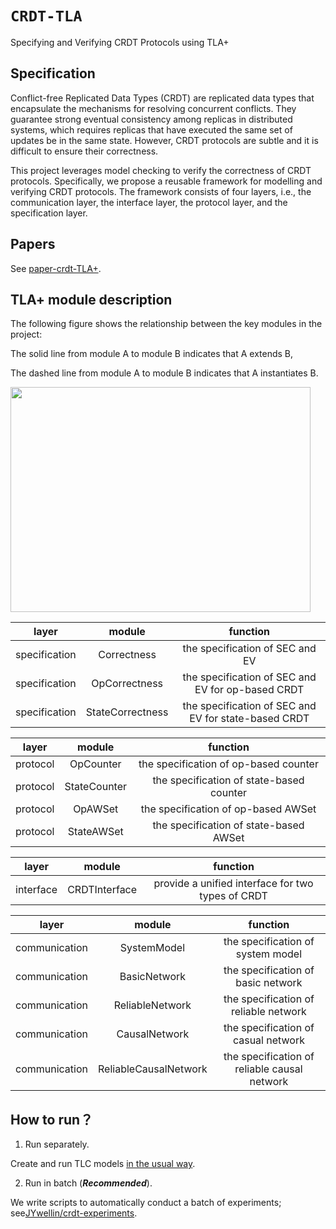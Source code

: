 # `CRDT-TLA`
Specifying and Verifying CRDT Protocols using TLA+

## Specification
Conflict-free Replicated Data Types (CRDT) are replicated data types that encapsulate the mechanisms for resolving concurrent conflicts. They guarantee strong eventual consistency among replicas in distributed systems, which requires replicas that have executed the same set of updates be in the same state. However, CRDT protocols are subtle and it is difficult to ensure their correctness. 

This project leverages model checking to verify the correctness of CRDT protocols. Specifically, we propose a reusable framework for modelling and verifying CRDT protocols. The framework consists of four layers, i.e., the communication layer, the interface layer, the protocol layer, and the specification layer.

## Papers
See [paper-crdt-TLA+](https://raw.githubusercontent.com/JYwellin/CRDT-TLA/master/paper/2020-JOS-CRDT.pdf).

## TLA+ module description
The following figure shows the relationship between the key modules in the project:

The solid line from module A to module B indicates that A extends B,

The dashed line from module A to module B indicates that A instantiates B.

<img src="https://raw.githubusercontent.com/JYwellin/CRDT-TLA/master/fig/modules.png" width="480" height="360"/><br/>

layer|module|function
:---:|:--:|:---:
specification|Correctness|the specification of SEC and EV|
specification|OpCorrectness|the specification of SEC and EV for op-based CRDT|
specification|StateCorrectness|the specification of SEC and EV for state-based CRDT|

layer|module|function
:---:|:--:|:---:
protocol|OpCounter|the specification of op-based counter
protocol|StateCounter|the specification of state-based counter
protocol|OpAWSet|the specification of op-based AWSet
protocol|StateAWSet|the specification of state-based AWSet

layer|module|function
:---:|:--:|:---:
interface|CRDTInterface|provide a unified interface for two types of CRDT

layer|module|function
:---:|:--:|:---:
communication|SystemModel|the specification of system model
communication|BasicNetwork|the specification of basic network
communication|ReliableNetwork|the specification of reliable network
communication|CausalNetwork|the specification of casual network
communication|ReliableCausalNetwork|the specification of reliable causal network

## How to run？
1. Run separately.

Create and run TLC models [in the usual way](https://tla.msr-inria.inria.fr/tlatoolbox/doc/model/model.html).

2. Run in batch (***Recommended***).

We write scripts to automatically conduct a batch of experiments; see[JYwellin/crdt-experiments](https://github.com/JYwellin/crdt-experiment).
